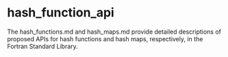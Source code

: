 # hash_function_api
The hash_functions.md and hash_maps.md provide detailed descriptions of proposed APIs for hash functions and hash maps, respectively, in the Fortran Standard Library.
